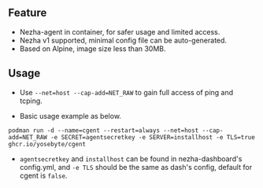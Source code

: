 ## Feature

- Nezha-agent in container, for safer usage and limited access.
- Nezha v1 supported, minimal config file can be auto-generated.
- Based on Alpine, image size less than 30MB.

## Usage

- Use `--net=host --cap-add=NET_RAW` to gain full access of ping and tcping.

- Basic usage example as below. 

```
podman run -d --name=cgent --restart=always --net=host --cap-add=NET_RAW -e SECRET=agentsecretkey -e SERVER=installhost -e TLS=true ghcr.io/yosebyte/cgent
```
- `agentsecretkey` and `installhost` can be found in nezha-dashboard's config.yml, and `-e TLS` should be the same as dash's config, default for cgent is `false`.
